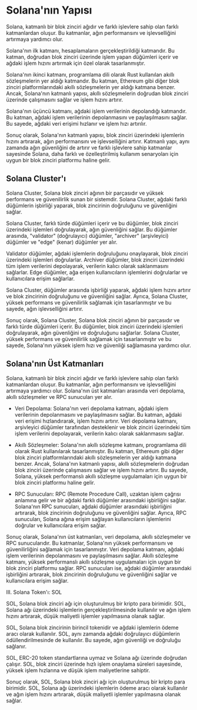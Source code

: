 # Solana'nın Yapısı

Solana, katmanlı bir blok zinciri ağıdır ve farklı işlevlere sahip olan farklı katmanlardan oluşur. Bu katmanlar, ağın performansını ve işlevselliğini artırmaya yardımcı olur.

Solana'nın ilk katmanı, hesaplamaların gerçekleştirildiği katmandır. Bu katman, doğrudan blok zinciri üzerinde işlem yapan düğümleri içerir ve ağdaki işlem hızını artırmak için özel olarak tasarlanmıştır.

Solana'nın ikinci katmanı, programlama dili olarak Rust kullanılan akıllı sözleşmelerin yer aldığı katmandır. Bu katman, Ethereum gibi diğer blok zinciri platformlarındaki akıllı sözleşmelerin yer aldığı katmana benzer. Ancak, Solana'nın katmanlı yapısı, akıllı sözleşmelerin doğrudan blok zinciri üzerinde çalışmasını sağlar ve işlem hızını artırır.

Solana'nın üçüncü katmanı, ağdaki işlem verilerinin depolandığı katmandır. Bu katman, ağdaki işlem verilerinin depolanmasını ve paylaşılmasını sağlar. Bu sayede, ağdaki veri erişimi hızlanır ve işlem hızı artırılır.

Sonuç olarak, Solana'nın katmanlı yapısı, blok zinciri üzerindeki işlemlerin hızını artırarak, ağın performansını ve işlevselliğini artırır. Katmanlı yapı, aynı zamanda ağın güvenliğini de artırır ve farklı işlevlere sahip katmanlar sayesinde Solana, daha farklı ve özelleştirilmiş kullanım senaryoları için uygun bir blok zinciri platformu haline gelir.

## Solana Cluster'ı

Solana Cluster, Solana blok zinciri ağının bir parçasıdır ve yüksek performans ve güvenilirlik sunan bir sistemdir. Solana Cluster, ağdaki farklı düğümlerin işbirliği yaparak, blok zincirinin doğruluğunu ve güvenliğini sağlar.

Solana Cluster, farklı türde düğümleri içerir ve bu düğümler, blok zinciri üzerindeki işlemleri doğrulayarak, ağın güvenliğini sağlar. Bu düğümler arasında, "validator" (doğrulayıcı) düğümler, "archiver" (arşivleyici) düğümler ve "edge" (kenar) düğümler yer alır.

Validator düğümler, ağdaki işlemlerin doğruluğunu onaylayarak, blok zinciri üzerindeki işlemleri doğrularlar. Archiver düğümler, blok zinciri üzerindeki tüm işlem verilerini depolayarak, verilerin kalıcı olarak saklanmasını sağlarlar. Edge düğümler, ağa erişen kullanıcıların işlemlerini doğrularlar ve kullanıcılara erişim sağlarlar.

Solana Cluster, düğümler arasında işbirliği yaparak, ağdaki işlem hızını artırır ve blok zincirinin doğruluğunu ve güvenliğini sağlar. Ayrıca, Solana Cluster, yüksek performans ve güvenilirlik sağlamak için tasarlanmıştır ve bu sayede, ağın işlevselliğini artırır.

Sonuç olarak, Solana Cluster, Solana blok zinciri ağının bir parçasıdır ve farklı türde düğümleri içerir. Bu düğümler, blok zinciri üzerindeki işlemleri doğrulayarak, ağın güvenliğini ve doğruluğunu sağlarlar. Solana Cluster, yüksek performans ve güvenilirlik sağlamak için tasarlanmıştır ve bu sayede, Solana'nın yüksek işlem hızı ve güvenliği sağlamasına yardımcı olur.

## Solana'nın Üst Katmanları

Solana, katmanlı bir blok zinciri ağıdır ve farklı işlevlere sahip olan farklı katmanlardan oluşur. Bu katmanlar, ağın performansını ve işlevselliğini artırmaya yardımcı olur. Solana'nın üst katmanları arasında veri depolama, akıllı sözleşmeler ve RPC sunucuları yer alır.

-   Veri Depolama: Solana'nın veri depolama katmanı, ağdaki işlem verilerinin depolanmasını ve paylaşılmasını sağlar. Bu katman, ağdaki veri erişimi hızlandırarak, işlem hızını artırır. Veri depolama katmanı, arşivleyici düğümler tarafından desteklenir ve blok zinciri üzerindeki tüm işlem verilerini depolayarak, verilerin kalıcı olarak saklanmasını sağlar.
    
-   Akıllı Sözleşmeler: Solana'nın akıllı sözleşme katmanı, programlama dili olarak Rust kullanılarak tasarlanmıştır. Bu katman, Ethereum gibi diğer blok zinciri platformlarındaki akıllı sözleşmelerin yer aldığı katmana benzer. Ancak, Solana'nın katmanlı yapısı, akıllı sözleşmelerin doğrudan blok zinciri üzerinde çalışmasını sağlar ve işlem hızını artırır. Bu sayede, Solana, yüksek performanslı akıllı sözleşme uygulamaları için uygun bir blok zinciri platformu haline gelir.
    
-   RPC Sunucuları: RPC (Remote Procedure Call), uzaktan işlem çağrısı anlamına gelir ve bir ağdaki farklı düğümler arasındaki işbirliğini sağlar. Solana'nın RPC sunucuları, ağdaki düğümler arasındaki işbirliğini artırarak, blok zincirinin doğruluğunu ve güvenliğini sağlar. Ayrıca, RPC sunucuları, Solana ağına erişim sağlayan kullanıcıların işlemlerini doğrular ve kullanıcılara erişim sağlar.
    

Sonuç olarak, Solana'nın üst katmanları, veri depolama, akıllı sözleşmeler ve RPC sunucularıdır. Bu katmanlar, Solana'nın yüksek performansını ve güvenilirliğini sağlamak için tasarlanmıştır. Veri depolama katmanı, ağdaki işlem verilerinin depolanmasını ve paylaşılmasını sağlar. Akıllı sözleşme katmanı, yüksek performanslı akıllı sözleşme uygulamaları için uygun bir blok zinciri platformu sağlar. RPC sunucuları ise, ağdaki düğümler arasındaki işbirliğini artırarak, blok zincirinin doğruluğunu ve güvenliğini sağlar ve kullanıcılara erişim sağlar.

III. Solana Token'ı: SOL

SOL, Solana blok zinciri ağı için oluşturulmuş bir kripto para birimidir. SOL, Solana ağı üzerindeki işlemlerin gerçekleştirilmesinde kullanılır ve ağın işlem hızını artırarak, düşük maliyetli işlemler yapılmasına olanak sağlar.

SOL, Solana blok zincirinin birincil tokenidir ve ağdaki işlemlerin ödeme aracı olarak kullanılır. SOL, aynı zamanda ağdaki doğrulayıcı düğümlerin ödüllendirilmesinde de kullanılır. Bu sayede, ağın güvenliği ve doğruluğu sağlanır.

SOL, ERC-20 token standartlarına uymaz ve Solana ağı üzerinde doğrudan çalışır. SOL, blok zinciri üzerinde hızlı işlem onaylama süreleri sayesinde, yüksek işlem hızlarına ve düşük işlem maliyetlerine sahiptir.

Sonuç olarak, SOL, Solana blok zinciri ağı için oluşturulmuş bir kripto para birimidir. SOL, Solana ağı üzerindeki işlemlerin ödeme aracı olarak kullanılır ve ağın işlem hızını artırarak, düşük maliyetli işlemler yapılmasına olanak sağlar.
